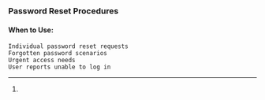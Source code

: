 ### Password Reset Procedures
#### When to Use:  
```
Individual password reset requests  
Forgotten password scenarios  
Urgent access needs  
User reports unable to log in
```
---

1. 
